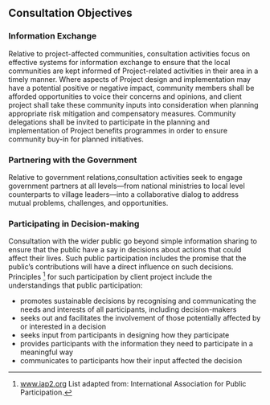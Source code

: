 
## Consultation Objectives

### Information Exchange

Relative to project-affected communities, consultation activities focus on effective systems for information exchange to ensure that the local communities are kept informed of Project-related activities in their area in a timely manner. Where aspects of Project design and implementation may have a potential positive or negative impact, community members shall be afforded opportunities to voice their concerns and opinions, and client project shall take these community inputs into consideration when planning appropriate risk mitigation and compensatory measures. Community delegations shall be invited to participate in the planning and implementation of Project benefits programmes in order to ensure community buy-in for planned initiatives. 

### Partnering with the Government

Relative to government relations,consultation activities seek to engage government partners at all levels—from national ministries to local level counterparts to village leaders—into a collaborative dialog to address mutual problems, challenges, and opportunities.

### Participating in Decision-making

Consultation with the wider public go beyond simple information sharing to ensure that the public have a say in decisions about actions that could affect their lives. Such public participation includes the promise that the public’s contributions will have a direct influence on such decisions. Principles [^iap2-list] for such participation by client project include the understandings that public participation:

* promotes sustainable decisions by recognising and communicating the needs and interests of all participants, including decision-makers
* seeks out and facilitates the involvement of those potentially affected by or interested in a decision
* seeks input from participants in designing how they participate
* provides participants with the information they need to participate in a meaningful way
* communicates to participants how their input affected the decision

[^iap2-list]:www.iap2.org List adapted from: International Association for Public Participation.
